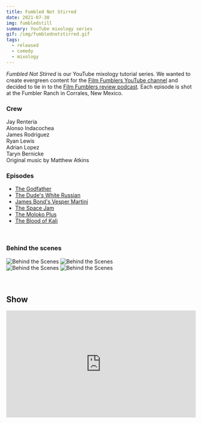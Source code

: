```yaml
---
title: Fumbled Not Stirred
date: 2021-07-30
img: fumbledstill
summary: YouTube mixology series
gif: /img/fumblednotstirred.gif
tags:
  - released
  - comedy
  - mixology
---
```


_Fumbled Not Stirred_ is our YouTube mixology tutorial series. We wanted to create evergreen content for the [Film Fumblers YouTube channel](https://www.youtube.com/channel/UCawu2pOm_jmtAss4dN7z2KQ) and decided to tie in to the [Film Fumblers review podcast](https://filmfumblers.com). Each episode is shot at the Fumbler Ranch in Corrales, New Mexico.
</br>

### Crew

Jay Renteria</br>
Alonso Indacochea</br>
James Rodriguez</br>
Ryan Lewis</br>
Adrian Lopez</br>
Taryn Bernicke</br>
Original music by Matthew Atkins
</br>

### Episodes

* [The Godfather](https://www.youtube.com/watch?v=HIO1DdVT7qM)
* [The Dude's White Russian](https://www.youtube.com/watch?v=eKjRv1kwGAI)
* [James Bond's Vesper Martini](https://www.youtube.com/watch?v=ERjMg-O75ms)
* [The Space Jam](https://www.youtube.com/watch?v=BuMBY_9EupE)
* [The Moloko Plus](https://www.youtube.com/watch?v=-SG5uNdHzbs)
* [The Blood of Kali](https://www.youtube.com/watch?v=JHykulmuHR8)
</br>

### Behind the scenes

<div class="row g-2">
  <div class="col-lg-6 col-md-12 mb-6 mb-lg-0">
    <img src="/img/fumbled_not_stirred/behind_2.png" class="w-100 shadow-1-strong rounded mb-2" alt="Behind the Scenes">
    <img src="/img/fumbled_not_stirred/behind_4.png" class="w-100 shadow-1-strong rounded mb-2" alt="Behind the Scenes">
  </div>
  <div class="col-lg-6 mb-6 mb-lg-0">
    <img src="/img/fumbled_not_stirred/behind_3.png" class="w-100 shadow-1-strong rounded mb-2" alt="Behind the Scenes">
    <img src="/img/fumbled_not_stirred/behind_1.jpg" class="w-100 shadow-1-strong rounded mb-2" alt="Behind the Scenes">
  </div>
</div>
<br><br>

## Show

<style>.embed-container { position: relative; padding-bottom: 56.25%; height: 0; overflow: hidden; max-width: 100%; } .embed-container iframe, .embed-container object, .embed-container embed { position: absolute; top: 0; left: 0; width: 100%; height: 100%; }</style><div class='embed-container'><iframe width="100%" height="400vh" src="https://www.youtube.com/embed/JHykulmuHR8" title="YouTube video player" frameborder="0" allow="accelerometer; autoplay; clipboard-write; encrypted-media; gyroscope; picture-in-picture" allowfullscreen></iframe></div>